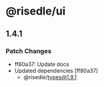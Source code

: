 # @risedle/ui

## 1.4.1

### Patch Changes

-   ff80a37: Update docs
-   Updated dependencies [ff80a37]
    -   @risedle/types@1.9.1
